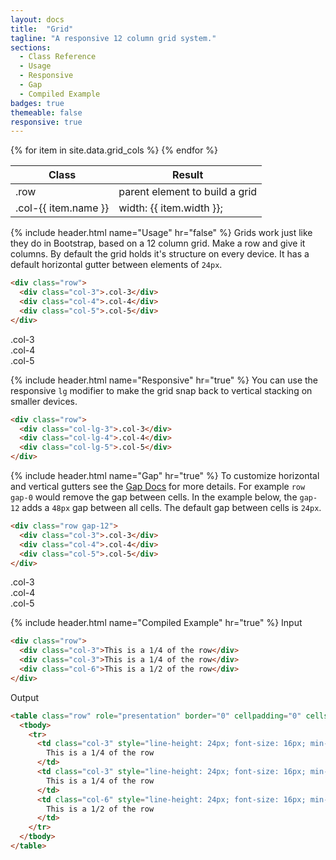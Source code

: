 ```yaml
---
layout: docs
title:  "Grid"
tagline: "A responsive 12 column grid system."
sections:
  - Class Reference
  - Usage
  - Responsive
  - Gap
  - Compiled Example
badges: true
themeable: false
responsive: true
---
```

<a class="anchor" name="class-reference"></a>
<div class="table-utilities">
  <table class="table">
    <thead>
      <tr>
        <th>Class</th>
        <th>Result</th>
      </tr>
    </thead>
    <tbody>
      <tr><td class="class">.row</td><td class="result">parent element to build a grid</td></tr>
      {% for item in site.data.grid_cols %}
        <tr><td class="class">.col-{{ item.name }}</td><td class="css">width: {{ item.width }};</td></tr>
      {% endfor %}
    </tbody>
  </table>
</div>

{% include header.html name="Usage" hr="false" %}
Grids work just like they do in Bootstrap, based on a 12 column grid. Make a row and give it columns. By default the grid holds it's structure on every device. It has a default horizontal gutter between elements of `24px`.

```html
<div class="row">
  <div class="col-3">.col-3</div>
  <div class="col-4">.col-4</div>
  <div class="col-5">.col-5</div>
</div>
```

<div class="row mb-4">
  <div class="col-3"><div class="border">.col-3</div></div>
  <div class="col-4"><div class="border">.col-4</div></div>
  <div class="col-5"><div class="border">.col-5</div></div>
</div>

{% include header.html name="Responsive" hr="true" %}
You can use the responsive <code>lg</code> modifier to make the grid snap back to vertical stacking on smaller devices.

```html
<div class="row">
  <div class="col-lg-3">.col-3</div>
  <div class="col-lg-4">.col-4</div>
  <div class="col-lg-5">.col-5</div>
</div>
```

{% include header.html name="Gap" hr="true" %}
To customize horizontal and vertical gutters see the [Gap Docs](/docs/gaps) for more details. For example `row gap-0` would remove the gap between cells. In the example below, the `gap-12` adds a `48px` gap between all cells. The default gap between cells is `24px`.

```html
<div class="row gap-12">
  <div class="col-3">.col-3</div>
  <div class="col-4">.col-4</div>
  <div class="col-5">.col-5</div>
</div>
```

<div class="row g-5">
  <div class="col-lg-3"><div class="border">.col-3</div></div>
  <div class="col-lg-4"><div class="border">.col-4</div></div>
  <div class="col-lg-5"><div class="border">.col-5</div></div>
</div>

{% include header.html name="Compiled Example" hr="true" %}
<span class="badge rounded-pill badge-input">Input</span>
```html
<div class="row">
  <div class="col-3">This is a 1/4 of the row</div>
  <div class="col-3">This is a 1/4 of the row</div>
  <div class="col-6">This is a 1/2 of the row</div>
</div>
```

<span class="badge rounded-pill badge-output">Output</span>
```html
<table class="row" role="presentation" border="0" cellpadding="0" cellspacing="0" style="table-layout: fixed; width: 100%;" width="100%">
  <tbody>
    <tr>
      <td class="col-3" style="line-height: 24px; font-size: 16px; min-height: 1px; font-weight: normal; padding-right: 30px; width: 25%; margin: 0;" align="left" valign="top">
        This is a 1/4 of the row
      </td>
      <td class="col-3" style="line-height: 24px; font-size: 16px; min-height: 1px; font-weight: normal; padding-right: 30px; width: 25%; margin: 0;" align="left" valign="top">
        This is a 1/4 of the row
      </td>
      <td class="col-6" style="line-height: 24px; font-size: 16px; min-height: 1px; font-weight: normal; padding-right: 30px; width: 50%; margin: 0;" align="left" valign="top">
        This is a 1/2 of the row
      </td>
    </tr>
  </tbody>
</table>
```
